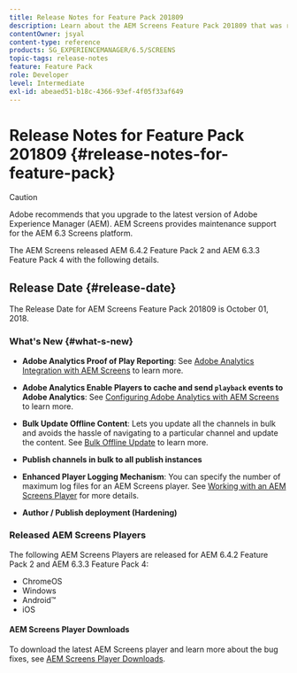 ```yaml
---
title: Release Notes for Feature Pack 201809
description: Learn about the AEM Screens Feature Pack 201809 that was released on October 1, 2018.
contentOwner: jsyal
content-type: reference
products: SG_EXPERIENCEMANAGER/6.5/SCREENS
topic-tags: release-notes
feature: Feature Pack
role: Developer
level: Intermediate
exl-id: abeaed51-b18c-4366-93ef-4f05f33af649
---
```

# Release Notes for Feature Pack 201809 {#release-notes-for-feature-pack}

>[!CAUTION]
>
>Adobe recommends that you upgrade to the latest version of Adobe Experience Manager (AEM). AEM Screens provides maintenance support for the AEM 6.3 Screens platform.

The AEM Screens released AEM 6.4.2 Feature Pack 2 and AEM 6.3.3 Feature Pack 4 with the following details.

## Release Date {#release-date}

The Release Date for AEM Screens Feature Pack 201809 is October 01, 2018.

### What's New {#what-s-new}

* **Adobe Analytics Proof of Play Reporting**: See [Adobe Analytics Integration with AEM Screens](adobe-analytics-integration-aem-screens.md) to learn more.

* **Adobe Analytics Enable Players to cache and send `playback` events to Adobe Analytics**: See [Configuring Adobe Analytics with AEM Screens](configuring-adobe-analytics-aem-screens.md) to learn more.

* **Bulk Update Offline Content**: Lets you update all the channels in bulk and avoids the hassle of navigating to a particular channel and update the content. See [Bulk Offline Update](bulk-offline-update.md) to learn more.

* **Publish channels in bulk to all publish instances**
* **Enhanced Player Logging Mechanism**: You can specify the number of maximum log files for an AEM Screens player. See [Working with an AEM Screens Player](working-with-screens-player.md) for more details.

* **Author / Publish deployment (Hardening)**

### Released AEM Screens Players

The following AEM Screens Players are released for AEM 6.4.2 Feature Pack 2 and AEM 6.3.3 Feature Pack 4:

* ChromeOS
* Windows
* Android&trade;
* iOS

#### AEM Screens Player Downloads

To download the latest AEM Screens player and learn more about the bug fixes, see [AEM Screens Player Downloads](https://download.macromedia.com/screens/).
